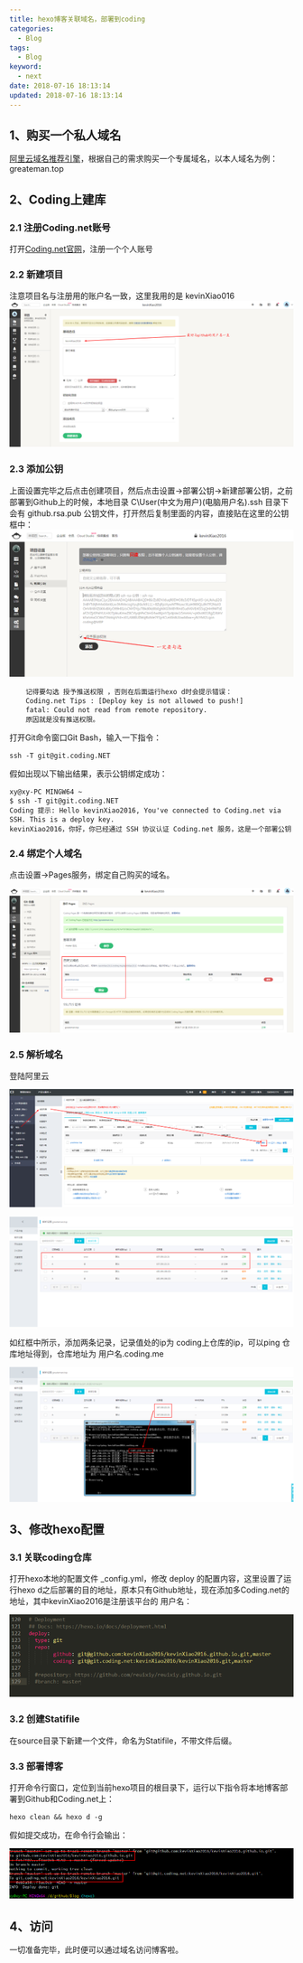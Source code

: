 ```yaml
---
title: hexo博客关联域名，部署到coding
categories:
  - Blog
tags:
  - Blog
keyword:
  - next
date: 2018-07-16 18:13:14
updated: 2018-07-16 18:13:14
---
```


## 1、购买一个私人域名

[阿里云域名推荐引擎][1]，根据自己的需求购买一个专属域名，以本人域名为例：greateman.top

## 2、Coding上建库

### 2.1 注册Coding.net账号

打开[Coding.net官网][2]，注册一个个人账号

### 2.2 新建项目

注意项目名与注册用的账户名一致，这里我用的是 kevinXiao016
![此处输入图片的描述][3]

### 2.3 添加公钥

上面设置完毕之后点击创建项目，然后点击设置->部署公钥->新建部署公钥，之前部署到Github上的时候，本地目录 C\User(中文为用户)\(电脑用户名)\.ssh 目录下会有 github.rsa.pub 公钥文件，打开然后复制里面的内容，直接贴在这里的公钥框中： 
![此处输入图片的描述][4]


        记得要勾选 授予推送权限 ，否则在后面运行hexo d时会提示错误：
        Coding.net Tips : [Deploy key is not allowed to push!]
        fatal: Could not read from remote repository.
        原因就是没有推送权限。
    
打开Git命令窗口Git Bash，输入一下指令：

```cli
ssh -T git@git.coding.NET
```

假如出现以下输出结果，表示公钥绑定成功：

```cli
xy@xy-PC MINGW64 ~
$ ssh -T git@git.coding.NET
Coding 提示: Hello kevinXiao2016, You've connected to Coding.net via SSH. This is a deploy key.
kevinXiao2016，你好，你已经通过 SSH 协议认证 Coding.net 服务，这是一个部署公钥
```

### 2.4 绑定个人域名

点击设置->Pages服务，绑定自己购买的域名。

![此处输入图片的描述][5]


### 2.5 解析域名

登陆阿里云

![此处输入图片的描述][6]

![此处输入图片的描述][7]

如红框中所示，添加两条记录，记录值处的ip为 coding上仓库的ip，可以ping 仓库地址得到，仓库地址为 用户名.coding.me

![此处输入图片的描述][8]

## 3、修改hexo配置

### 3.1 关联coding仓库

打开hexo本地的配置文件 _config.yml，修改 deploy 的配置内容，这里设置了运行hexo d之后部署的目的地址，原本只有Github地址，现在添加多Coding.net的地址，其中kevinXiao2016是注册该平台的 用户名：

![此处输入图片的描述][9]

### 3.2 创建Statifile

在source目录下新建一个文件，命名为Statifile，不带文件后缀。

### 3.3 部署博客

打开命令行窗口，定位到当前hexo项目的根目录下，运行以下指令将本地博客部署到Github和Coding.net上：

```cli
hexo clean && hexo d -g
```

假如提交成功，在命令行会输出：

![此处输入图片的描述][10]

## 4、访问

一切准备完毕，此时便可以通过域名访问博客啦。


  [1]: https://wanwang.aliyun.com/?spm=5176.8709316.1146454.770.eb3d5f29ozu1GL
  [2]: https://coding.net/
  [3]: https://raw.githubusercontent.com/kevinXiao2016/kevinXiao2016.github.io/hexo/imageStorage/blog/createCodingReposity.png
  [4]: https://raw.githubusercontent.com/kevinXiao2016/kevinXiao2016.github.io/hexo/imageStorage/blog/gongyao.png
  [5]: https://raw.githubusercontent.com/kevinXiao2016/kevinXiao2016.github.io/hexo/imageStorage/blog/bingdomain.png
  [6]: https://raw.githubusercontent.com/kevinXiao2016/kevinXiao2016.github.io/hexo/imageStorage/blog/jiexi.png
  [7]: https://raw.githubusercontent.com/kevinXiao2016/kevinXiao2016.github.io/hexo/imageStorage/blog/adddomainjiexi.png
  [8]: https://raw.githubusercontent.com/kevinXiao2016/kevinXiao2016.github.io/hexo/imageStorage/blog/pingIp.png
  [9]: https://raw.githubusercontent.com/kevinXiao2016/kevinXiao2016.github.io/hexo/imageStorage/blog/deployRepository.png
  [10]: https://raw.githubusercontent.com/kevinXiao2016/kevinXiao2016.github.io/hexo/imageStorage/blog/deployResult.png
